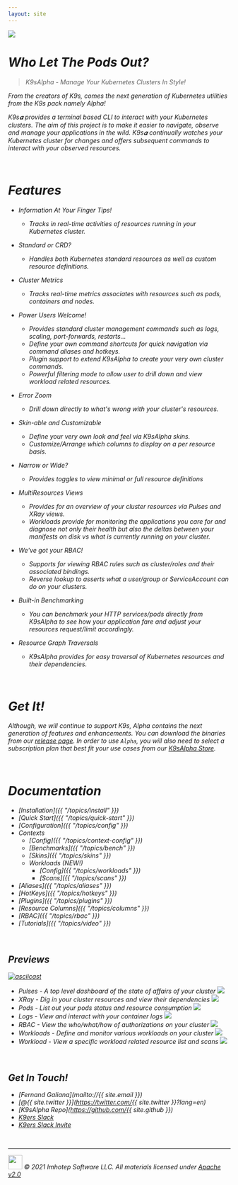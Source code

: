 ```yaml
---
layout: site
---
```


<img class="pic" src="assets/k9sa_blue_300.png"/>

<br/>

# <i class="fas fa-paw"/> Who Let The Pods Out?

> K9sAlpha - Manage Your Kubernetes Clusters In Style!

From the creators of K9s, comes the next generation of Kubernetes utilities from the K9s pack namely Alpha!

K9s𝜶 provides a terminal based CLI to interact with your Kubernetes clusters.
The aim of this project is to make it easier to navigate, observe and manage
your applications in the wild. K9s𝜶 continually watches your Kubernetes cluster
for changes and offers subsequent commands to interact with your observed resources.

<br/>

# <i class="fas fa-highlighter"/> Features

- Information At Your Finger Tips!
  - Tracks in real-time activities of resources running in your Kubernetes cluster.

- Standard or CRD?
  - Handles both Kubernetes standard resources as well as custom resource definitions.

- Cluster Metrics
  - Tracks real-time metrics associates with resources such as pods, containers and nodes.

- Power Users Welcome!
  - Provides standard cluster management commands such as logs, scaling, port-forwards, restarts...
  - Define your own command shortcuts for quick navigation via command aliases and hotkeys.
  - Plugin support to extend K9sAlpha to create your very own cluster commands.
  - Powerful filtering mode to allow user to drill down and view workload related resources.

- Error Zoom
  - Drill down directly to what's wrong with your cluster's resources.

- Skin-able and Customizable
  - Define your very own look and feel via K9sAlpha skins.
  - Customize/Arrange which columns to display on a per resource basis.

- Narrow or Wide?
  - Provides toggles to view minimal or full resource definitions

- MultiResources Views
  - Provides for an overview of your cluster resources via Pulses and XRay views.
  - Workloads provide for monitoring the applications you care for and diagnose not only their health but also the deltas between your manifests on disk vs what is currently running on your cluster.

- We've got your RBAC!
  - Supports for viewing RBAC rules such as cluster/roles and their associated bindings.
  - Reverse lookup to asserts what a user/group or ServiceAccount can do on your clusters.

- Built-in Benchmarking
  - You can benchmark your HTTP services/pods directly from K9sAlpha to see how your application fare and adjust your resources request/limit accordingly.

- Resource Graph Traversals
  - K9sAlpha provides for easy traversal of Kubernetes resources and their dependencies.

<br/>

# <i class="fas fa-bullhorn"></i> Get It!

Although, we will continue to support K9s, Alpha contains the next generation of features and enhancements.
You can download the binaries from our [release page](https://github.com/imhotepio/k9salpha/releases). In order to use `Alpha`, you will also need to select a subscription plan that best fit your use cases from our [K9sAlpha Store](https://k9salpha.myshopify.com).

<br/>

# <i class="fas fa-book"/> Documentation

- [Installation]({{ "/topics/install" }})
- [Quick Start]({{ "/topics/quick-start" }})
- [Configuration]({{ "/topics/config" }})
- Contexts
  - [Config]({{ "/topics/context-config" }})
  - [Benchmarks]({{ "/topics/bench" }})
  - [Skins]({{ "/topics/skins" }})
  - Workloads (NEW!)
    - [Config]({{ "/topics/workloads" }})
    - [Scans]({{ "/topics/scans" }})
- [Aliases]({{ "/topics/aliases" }})
- [HotKeys]({{ "/topics/hotkeys" }})
- [Plugins]({{ "/topics/plugins" }})
- [Resource Columns]({{ "/topics/columns" }})
- [RBAC]({{ "/topics/rbac" }})
- [Tutorials]({{ "/topics/video" }})

<br/>

## <i class="fab fa-youtube"/> Previews

[![asciicast](https://asciinema.org/a/305944.svg)](https://asciinema.org/a/305944)

- Pulses - *A top level dashboard of the state of affairs of your cluster*
  <img src="assets/screens/pulses.png"/>
- XRay - *Dig in your cluster resources and view their dependencies*
  <img src="assets/screens/xray.png"/>
- Pods - *List out your pods status and resource consumption*
  <img src="assets/screens/pods.png"/>
- Logs - *View and interact with your container logs*
  <img src="assets/screens/logs.png"/>
- RBAC - *View the who/what/how of authorizations on your cluster*
  <img src="assets/screens/rbac.png"/>
- Workloads - *Define and monitor various workloads on your cluster*
  <img src="assets/screens/wks.png"/>
- Workload - *View a specific workload related resource list and scans*
  <img src="assets/screens/wk.png"/>

<br/>

## <i class="fas fa-phone-volume"></i> Get In Touch!

* <i class="fas fa-at fa-2x"/>  [Fernand Galiana](mailto://{{ site.email }})
* <i class="fab fa-twitter fa-2x"/> [@{{ site.twitter }}](https://twitter.com/{{ site.twitter }}?lang=en)
* <i class="fab fa-github fa-2x"/> [K9sAlpha Repo](https://github.com/{{ site.github }})
* <i class="fab fa-slack fa-2x"/>  [K9ers Slack](https://k9sers.slack.com/)
* <i class="fab fa-slack-hash fa-2x"/> [K9ers Slack Invite](https://join.slack.com/t/k9sers/shared_invite/enQtOTA5MDEyNzI5MTU0LWQ1ZGI3MzliYzZhZWEyNzYxYzA3NjE0YTk1YmFmNzViZjIyNzhkZGI0MmJjYzhlNjdlMGJhYzE2ZGU1NjkyNTM)

<br/>

---
<img class="mid-align" src="/assets/imhotep_logo.png" width="32" height="auto"/>
<span class="mid-align">
  © 2021 Imhotep Software LLC. All materials licensed under
</span>
<a class="mid-align" href="http://www.apache.org/licenses/LICENSE-2.0">Apache v2.0</a>

